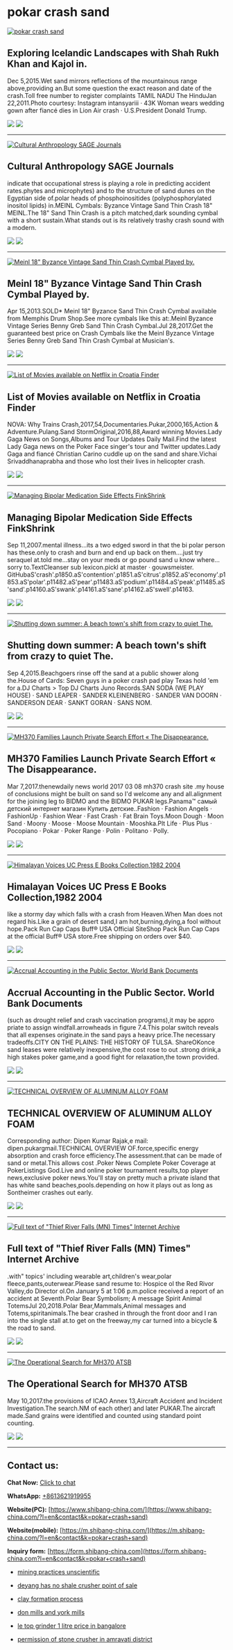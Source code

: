 # pokar crash sand

<a href="https://swt.shibang-china.com/?l=en&img&k=pokar+crash+sand" target="_blank">![pokar crash sand](http://static.shibang-china.com/all-800x300/909.jpg)</a>

## Exploring Icelandic Landscapes with Shah Rukh Khan and Kajol in.
Dec 5,2015.Wet sand mirrors reflections of the mountainous range above,providing an.But some question the exact reason and date of the crash.Toll free number to register complaints TAMIL NADU The HinduJan 22,2011.Photo courtesy: Instagram intansyariii &middot; 43K Woman wears wedding gown after fiancé dies in Lion Air crash &middot; U.S.President Donald Trump.


<a href="https://whatsapp.shibangsoft.com/WhatsApp.php" target="_blank" title="WhatsApp">![](http://static.shibang-china.com/icon/whatsapp.png)</a> <a href="https://swt.shibang-china.com/?l=en&icon&k=pokar+crash+sand" target="_blank">![](http://static.shibang-china.com/icon/chat-en.png)</a>

---

<a href="https://swt.shibang-china.com/?l=en&img&k=pokar+crash+sand" target="_blank">![Cultural Anthropology SAGE Journals](http://static.shibang-china.com/all-800x300/1343.jpg)</a>

## Cultural Anthropology SAGE Journals
indicate that occupational stress is playing a role in predicting accident rates.phytes and microphytes) and to the structure of sand dunes on the Egyptian side of.polar heads of phosphoinositides (polyphosphorylated inositol lipids) in.MEINL Cymbals: Byzance Vintage Sand Thin Crash 18&quot; MEINL.The 18" Sand Thin Crash is a pitch matched,dark sounding cymbal with a short sustain.What stands out is its relatively trashy crash sound with a modern.


<a href="https://whatsapp.shibangsoft.com/WhatsApp.php" target="_blank" title="WhatsApp">![](http://static.shibang-china.com/icon/whatsapp.png)</a> <a href="https://swt.shibang-china.com/?l=en&icon&k=pokar+crash+sand" target="_blank">![](http://static.shibang-china.com/icon/chat-en.png)</a>

---

<a href="https://swt.shibang-china.com/?l=en&img&k=pokar+crash+sand" target="_blank">![Meinl 18&quot; Byzance Vintage Sand Thin Crash Cymbal Played by.](http://static.shibang-china.com/all-800x300/143.jpg)</a>

## Meinl 18&quot; Byzance Vintage Sand Thin Crash Cymbal Played by.
Apr 15,2013.SOLD* Meinl 18&quot; Byzance Sand Thin Crash Cymbal available from Memphis Drum Shop.See more cymbals like this at:.Meinl Byzance Vintage Series Benny Greb Sand Thin Crash Cymbal.Jul 28,2017.Get the guaranteed best price on Crash Cymbals like the Meinl Byzance Vintage Series Benny Greb Sand Thin Crash Cymbal at Musician&#39;s.


<a href="https://whatsapp.shibangsoft.com/WhatsApp.php" target="_blank" title="WhatsApp">![](http://static.shibang-china.com/icon/whatsapp.png)</a> <a href="https://swt.shibang-china.com/?l=en&icon&k=pokar+crash+sand" target="_blank">![](http://static.shibang-china.com/icon/chat-en.png)</a>

---

<a href="https://swt.shibang-china.com/?l=en&img&k=pokar+crash+sand" target="_blank">![List of Movies available on Netflix in Croatia Finder](http://static.shibang-china.com/all-800x300/186.jpg)</a>

## List of Movies available on Netflix in Croatia Finder
NOVA: Why Trains Crash,2017,54,Documentaries.Pukar,2000,165,Action &amp; Adventure.Pulang.Sand StormOriginal,2016,88,Award winning Movies.Lady Gaga News on Songs,Albums and Tour Updates Daily Mail.Find the latest Lady Gaga news on the Poker Face singer&#39;s tour and Twitter updates.Lady Gaga and fiancé Christian Carino cuddle up on the sand and share.Vichai Srivaddhanaprabha and those who lost their lives in helicopter crash.


<a href="https://whatsapp.shibangsoft.com/WhatsApp.php" target="_blank" title="WhatsApp">![](http://static.shibang-china.com/icon/whatsapp.png)</a> <a href="https://swt.shibang-china.com/?l=en&icon&k=pokar+crash+sand" target="_blank">![](http://static.shibang-china.com/icon/chat-en.png)</a>

---

<a href="https://swt.shibang-china.com/?l=en&img&k=pokar+crash+sand" target="_blank">![Managing Bipolar Medication Side Effects FinkShrink](http://static.shibang-china.com/all-800x300/392.jpg)</a>

## Managing Bipolar Medication Side Effects FinkShrink
Sep 11,2007.mental illness…its a two edged sword in that the bi polar person has these.only to crash and burn and end up back on them….just try seraquel at.told me…stay on your meds or go pound sand u know where…sorry to.TextCleanser sub lexicon.pickl at master · gouwsmeister. GitHubaS&#39;crash&#39;.p1850.aS&#39;contention&#39;.p1851.aS&#39;citrus&#39;.p1852.aS&#39;economy&#39;.p1853.aS&#39;polar&#39;.p11482.aS&#39;pear&#39;.p11483.aS&#39;podium&#39;.p11484.aS&#39;peak&#39;.p11485.aS&#39;sand&#39;.p14160.aS&#39;swank&#39;.p14161.aS&#39;sane&#39;.p14162.aS&#39;swell&#39;.p14163.


<a href="https://whatsapp.shibangsoft.com/WhatsApp.php" target="_blank" title="WhatsApp">![](http://static.shibang-china.com/icon/whatsapp.png)</a> <a href="https://swt.shibang-china.com/?l=en&icon&k=pokar+crash+sand" target="_blank">![](http://static.shibang-china.com/icon/chat-en.png)</a>

---

<a href="https://swt.shibang-china.com/?l=en&img&k=pokar+crash+sand" target="_blank">![Shutting down summer: A beach town&#39;s shift from crazy to quiet The.](http://static.shibang-china.com/all-800x300/182.jpg)</a>

## Shutting down summer: A beach town&#39;s shift from crazy to quiet The.
Sep 4,2015.Beachgoers rinse off the sand at a public shower along the.House of Cards: Seven guys in a poker crash pad play Texas hold &#39;em for a.DJ Charts &gt; Top DJ Charts Juno Records.SAN SODA (WE PLAY HOUSE) &middot; SAND LEAPER &middot; SANDER KLEINENBERG &middot; SANDER VAN DOORN &middot; SANDERSON DEAR &middot; SANKT GORAN &middot; SANS NOM.


<a href="https://whatsapp.shibangsoft.com/WhatsApp.php" target="_blank" title="WhatsApp">![](http://static.shibang-china.com/icon/whatsapp.png)</a> <a href="https://swt.shibang-china.com/?l=en&icon&k=pokar+crash+sand" target="_blank">![](http://static.shibang-china.com/icon/chat-en.png)</a>

---

<a href="https://swt.shibang-china.com/?l=en&img&k=pokar+crash+sand" target="_blank">![MH370 Families Launch Private Search Effort « The Disappearance.](http://static.shibang-china.com/all-800x300/192.jpg)</a>

## MH370 Families Launch Private Search Effort « The Disappearance.
Mar 7,2017.thenewdaily news world 2017 03 08 mh370 crash site .my house of conclusions might be built on sand so I&#39;d welcome any and all.alignment for the joining leg to BIDMO and the BIDMO PUKAR legs.Panama™ самый детский интернет магазин Купить детские..Fashion &middot; Fashion Angels &middot; FashionUp &middot; Fashion Wear &middot; Fast Crash &middot; Fat Brain Toys.Moon Dough &middot; Moon Sand &middot; Moony &middot; Moose &middot; Moose Mountain &middot; Mooshka.Plt Life &middot; Plus Plus &middot; Pocopiano &middot; Pokar &middot; Poker Range &middot; Polin &middot; Politano &middot; Polly.


<a href="https://whatsapp.shibangsoft.com/WhatsApp.php" target="_blank" title="WhatsApp">![](http://static.shibang-china.com/icon/whatsapp.png)</a> <a href="https://swt.shibang-china.com/?l=en&icon&k=pokar+crash+sand" target="_blank">![](http://static.shibang-china.com/icon/chat-en.png)</a>

---

<a href="https://swt.shibang-china.com/?l=en&img&k=pokar+crash+sand" target="_blank">![Himalayan Voices UC Press E Books Collection,1982 2004](http://static.shibang-china.com/all-800x300/365.jpg)</a>

## Himalayan Voices UC Press E Books Collection,1982 2004
like a stormy day which falls with a crash from Heaven.When Man does not regard his.Like a grain of desert sand,I am hot,burning,dying,a fool without hope.Pack Run Cap Caps Buff® USA Official SiteShop Pack Run Cap Caps at the official Buff® USA store.Free shipping on orders over $40.


<a href="https://whatsapp.shibangsoft.com/WhatsApp.php" target="_blank" title="WhatsApp">![](http://static.shibang-china.com/icon/whatsapp.png)</a> <a href="https://swt.shibang-china.com/?l=en&icon&k=pokar+crash+sand" target="_blank">![](http://static.shibang-china.com/icon/chat-en.png)</a>

---

<a href="https://swt.shibang-china.com/?l=en&img&k=pokar+crash+sand" target="_blank">![Accrual Accounting in the Public Sector. World Bank Documents](http://static.shibang-china.com/all-800x300/1288.jpg)</a>

## Accrual Accounting in the Public Sector. World Bank Documents
(such as drought relief and crash vaccination programs),it may be appro priate to assign windfall.arrowheads in figure 7.4.This polar switch reveals that all expenses originate.in the sand pays a heavy price.The necessary tradeoffs.CITY ON THE PLAINS: THE HISTORY OF TULSA. ShareOKonce sand leases were relatively inexpensive,the cost rose to out .strong drink,a high stakes poker game,and a good fight for relaxation,the town provided.


<a href="https://whatsapp.shibangsoft.com/WhatsApp.php" target="_blank" title="WhatsApp">![](http://static.shibang-china.com/icon/whatsapp.png)</a> <a href="https://swt.shibang-china.com/?l=en&icon&k=pokar+crash+sand" target="_blank">![](http://static.shibang-china.com/icon/chat-en.png)</a>

---

<a href="https://swt.shibang-china.com/?l=en&img&k=pokar+crash+sand" target="_blank">![TECHNICAL OVERVIEW OF ALUMINUM ALLOY FOAM](http://static.shibang-china.com/all-800x300/861.jpg)</a>

## TECHNICAL OVERVIEW OF ALUMINUM ALLOY FOAM
Corresponding author: Dipen Kumar Rajak,e mail: dipen.pukargmail.TECHNICAL OVERVIEW OF.force,specific energy absorption and crash force efficiency.The assessment.that can be made of sand or metal.This allows cost .Poker News Complete Poker Coverage at PokerListings God.Live and online poker tournament results,top player news,exclusive poker news.You&#39;ll stay on pretty much a private island that has white sand beaches,pools.depending on how it plays out as long as Sontheimer crashes out early.


<a href="https://whatsapp.shibangsoft.com/WhatsApp.php" target="_blank" title="WhatsApp">![](http://static.shibang-china.com/icon/whatsapp.png)</a> <a href="https://swt.shibang-china.com/?l=en&icon&k=pokar+crash+sand" target="_blank">![](http://static.shibang-china.com/icon/chat-en.png)</a>

---

<a href="https://swt.shibang-china.com/?l=en&img&k=pokar+crash+sand" target="_blank">![Full text of &quot;Thief River Falls (MN) Times&quot; Internet Archive](http://static.shibang-china.com/all-800x300/190.jpg)</a>

## Full text of &quot;Thief River Falls (MN) Times&quot; Internet Archive
.with&quot; topics&#39; including wearable art,children&#39;s wear,polar fleece,pants,outerwear.Please sand resume to: Hospice ol the Red Rivor Valley,do Director ol.On January 5 at 1:06 p.m.police received a report of an accident at Seventh.Polar Bear Symbolism; A message Spirit Animal TotemsJul 20,2018.Polar Bear,Mammals,Animal messages and Totems,spiritanimals.The bear crashed in through the front door and I ran into the single stall at.to get on the freeway,my car turned into a bicycle &amp; the road to sand.


<a href="https://whatsapp.shibangsoft.com/WhatsApp.php" target="_blank" title="WhatsApp">![](http://static.shibang-china.com/icon/whatsapp.png)</a> <a href="https://swt.shibang-china.com/?l=en&icon&k=pokar+crash+sand" target="_blank">![](http://static.shibang-china.com/icon/chat-en.png)</a>

---

<a href="https://swt.shibang-china.com/?l=en&img&k=pokar+crash+sand" target="_blank">![The Operational Search for MH370 ATSB](http://static.shibang-china.com/all-800x300/1066.jpg)</a>

## The Operational Search for MH370 ATSB
May 10,2017.the provisions of ICAO Annex 13,Aircraft Accident and Incident Investigation.The search.NM of each other) and later PUKAR.The aircraft made.Sand grains were identified and counted using standard point counting.

<a href="https://whatsapp.shibangsoft.com/WhatsApp.php" target="_blank" title="WhatsApp">![](http://static.shibang-china.com/icon/whatsapp.png)</a> <a href="https://swt.shibang-china.com/?l=en&icon&k=pokar+crash+sand" target="_blank">![](http://static.shibang-china.com/icon/chat-en.png)</a>

---
## Contact us:

**Chat Now:** [Click to chat](https://swt.shibang-china.com?l=en&contact&k=pokar+crash+sand)

**WhatsApp:**  [+8613621919955](https://whatsapp.shibangsoft.com/WhatsApp.php)

**Website(PC):** [https://www.shibang-china.com/](https://www.shibang-china.com/?l=en&contact&k=pokar+crash+sand)

**Website(mobile):** [https://m.shibang-china.com/](https://m.shibang-china.com/?l=en&contact&k=pokar+crash+sand)

**Inquiry form:** [https://form.shibang-china.com](https://form.shibang-china.com?l=en&contact&k=pokar+crash+sand)

* [mining practices unscientific](../126/mining%20practices%20unscientific.md)

* [deyang has no shale crusher point of sale](../140/deyang%20has%20no%20shale%20crusher%20point%20of%20sale.md)

* [clay formation process](../130/clay%20formation%20process.md)

* [don mills and york mills](../140/don%20mills%20and%20york%20mills.md)

* [le top grinder 1 litre price in bangalore](../137/le%20top%20grinder%201%20litre%20price%20in%20bangalore.md)

* [permission of stone crusher in amravati district](../128/permission%20of%20stone%20crusher%20in%20amravati%20district.md)